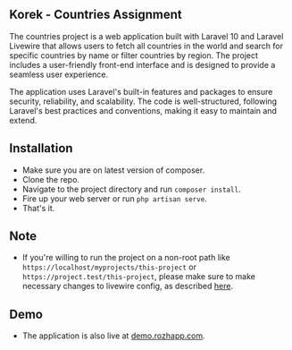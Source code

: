 ## Korek - Countries Assignment

The countries project is a web application built with Laravel 10 and Laravel Livewire that allows users to fetch all countries in the world and search for specific countries by name or filter countries by region. The project includes a user-friendly front-end interface and is designed to provide a seamless user experience.

The application uses Laravel's built-in features and packages to ensure security, reliability, and scalability. The code is well-structured, following Laravel's best practices and conventions, making it easy to maintain and extend.

## Installation

- Make sure you are on latest version of composer.
- Clone the repo.
- Navigate to the project directory and run `composer install`.
- Fire up your web server or run `php artisan serve`.
- That's it.

## Note
- If you're willing to run the project on a non-root path like `https://localhost/myprojects/this-project` or `https://project.test/this-project`, please make sure to make necessary changes to livewire config, as described [here](https://laravel-livewire.com/docs/2.x/installation#configuring-the-asset-base-url).

## Demo
 - The application is also live at [demo.rozhapp.com](https://demo.rozhapp.com).
